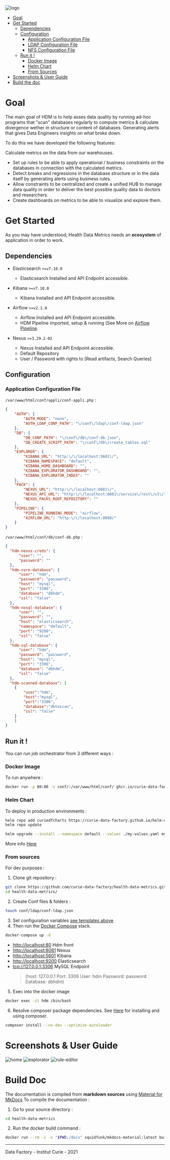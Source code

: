 ![logo](img/logo-hdm.png)

* [Goal](#goal)
* [Get Started](#get-started)
	* [Dependencies](#dependencies)
	* [Configuration](#configuration)
		* [Application Configuration File](#application-configuration-file)
		* [LDAP Configuration File](#ldap-configuration-file)
		* [NFS Configuration File](#nfs-configuration-file)
	* [Run it !](#run-it-)
		* [Docker Image](#docker-image)
		* [Helm Chart](#helm-chart)
		* [From Sources](#from-sources)
* [Screenshots & User Guide](#screenshots--user-guide)
* [Build the doc](#build-doc)

# Goal

The main goal of HDM is to help asses data quality by running ad-hoc programs that "scan" databases regularly to compute metrics & calculate divergence wether in structure or content of databases. Generating alerts that gives Data Engineers insights on what broke down.

To do this we have developed the following features:

Calculate metrics on the data from our warehouses.

* Set up rules to be able to apply operational / business constraints on the databases in connection with the calculated metrics.
* Detect breaks and regressions in the database structure or in the data itself by generating alerts using business rules.
* Allow constraints to be centralized and create a unified HUB to manage data quality in order to deliver the best possible quality data to doctors and researchers.
* Create dashboards on metrics to be able to visualize and explore them.

# Get Started

As you may have understood, Health Data Metrics needs an **ecosystem** of application in order to work.

## Dependencies

- Elasticsearch `>=v7.10.0`
  - Elasticsearch Installed and API Endpoint accessible.

- Kibana `>=v7.10.0`
  - Kibana Installed and API Endpoint accessible.

- Airflow `>=v2.1.0`
  - Airflow Installed and API Endpoint accessible.
  - HDM Pipeline imported, setup & running (See More on [Airflow Pipeline](#Airflow-Pipeline).

- Nexus `>=3.29.2-02`
	- Nexus Installed and API Endpoint accessible.
	- Default Repository
	- User / Password with rights to [Read artifacts, Search Queries]

## Configuration

### Application Configuration File

`/var/www/html/conf/appli/conf-appli.php` : 

```json
{
    "AUTH": {
        "AUTH_MODE": "none",
        "AUTH_LDAP_CONF_PATH": "\/conf\/ldap\/conf-ldap.json"
    },
    "DB": {
        "DB_CONF_PATH": "\/conf\/db\/conf-db.json",
        "DB_CREATE_SCRIPT_PATH": "\/conf\/db\/create_tables.sql"
    },
    "EXPLORER": {
        "KIBANA_URL": "http:\/\/localhost:5601\/",
        "KIBANA_NAMESPACE": "default",
        "KIBANA_HOME_DASHBOARD": "",
        "KIBANA_EXPLORATOR_DASHBOARD": "",
        "KIBANA_EXPLORATOR_INDEX": ""
    },
    "PACK": {
        "NEXUS_URL": "http:\/\/localhost:8081\/",
        "NEXUS_API_URL": "http:\/\/localhost:8081\/service\/rest\/v1\/",
        "NEXUS_PACKS_ROOT_REPOSITORY": ""
    },
    "PIPELINE": {
        "PIPELINE_RUNNING_MODE": "airflow",
        "AIRFLOW_URL": "http:\/\/localhost:8080/"
    }
}
```

`/var/www/html/conf/db/conf-db.php` : 

```json
{
  "hdm-nexus-creds": {
      "user": "",
      "password": ""
  },
  "hdm-core-database": {
      "user": "hdm",
      "password": "password",
      "host": "mysql",
      "port": "3306",
      "database": "dbhdm",
      "ssl": "false"
  },
  "hdm-nosql-database": {
      "user": "",
      "password": "",
      "host": "elasticsearch",
      "namespace": "default",
      "port": "9200",
      "ssl": "false"
  },
  "hdm-sql-database": {
      "user": "hdm",
      "password": "password",
      "host": "mysql",
      "port": "3306",
      "database": "dbhdm",
      "ssl": "false"
  },
  "hdm-scanned-database": [
    {
        "user":"hdm",
        "host":"mysql",
        "port":"3306",
        "database":"dbtoscan",
        "ssl": "false"
    }
    ]
}
```

## Run it !

You can run job orchestrator from 3 different ways : 

### Docker Image 

To run anywhere : 

```bash
docker run -p 80:80 -v conf/:/var/www/html/conf/ ghcr.io/curie-data-factory/hdm:latest
```

### Helm Chart

To deploy in production environments :

```bash
helm repo add curiedfcharts https://curie-data-factory.github.io/helm-charts
helm repo update

helm upgrade --install --namespace default --values ./my-values.yaml my-release curiedfcharts/hdm
```

More info [Here](https://artifacthub.io/packages/helm/curie-df-helm-charts/hdm)

### From sources

For dev purposes : 

1. Clone git repository :
```bash
git clone https://github.com/curie-data-factory/health-data-metrics.git
cd health-data-metrics/
```
2. Create Conf files & folders :
```bash
touch conf/ldap/conf-ldap.json
```
3. Set configuration variables [see templates above](#configuration)
4. Then run the [Docker Compose](https://docs.docker.com/compose/) stack.

```bash
docker-compose up -d
```

* [http://localhost:80](http://localhost:80) Hdm front
* [http://localhost:8081](http://localhost:8081) Nexus
* [http://localhost:5601](http://localhost:5601) Kibana
* [http://localhost:9200](http://localhost:9200) Elasticsearch
* [tcp://127.0.0.1:3306](tcp://127.0.0.1:3306) MySQL Endpoint 
  > (host: 127.0.0.1 Port: 3306 User: hdm Password: password Database: dbhdm)

5. Exec into the docker image

```bash
docker exec -it hdm /bin/bash
```

6. Resolve composer package dependencies. See [Here](https://getcomposer.org/doc/00-intro.md) for installing and using composer.

```bash
composer install --no-dev --optimize-autoloader
```

# Screenshots & User Guide

![home](img/capture-hdm1.PNG)
![explorator](img/capture-hdm2.PNG)
![rule-editor](img/capture-hdm3.PNG)

# Build Doc

The documentation is compiled from **markdown sources** using [Material for MkDocs](https://squidfunk.github.io/mkdocs-material/)
To compile the documentation : 

1. Go to your source directory : 

```bash
cd health-data-metrics
```

2. Run the docker build command : 

```bash
docker run --rm -i -v "$PWD:/docs" squidfunk/mkdocs-material:latest build
```

____
Data Factory - Institut Curie - 2021
